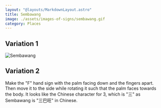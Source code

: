 ```yaml
---
layout: "@layouts/MarkdownLayout.astro"
title: Sembawang
image: ./assets/images-of-signs/sembawang.gif
category: Places
---
```


## Variation 1

![Sembawang](@signs/sembawang.gif)

## Variation 2

Make the "F" hand sign with the palm facing down
and the fingers apart. Then move it to the side
while rotating it such that the palm faces towards the body.
It looks like the Chinese character for 3,
which is "三" as Sembawang is "三巴旺" in Chinese.
